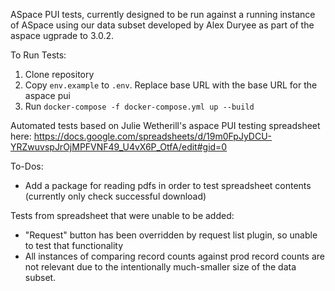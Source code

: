ASpace PUI tests, currently designed to be run against a running instance of ASpace using our data subset developed by Alex Duryee as part of the aspace ugprade to 3.0.2.

To Run Tests:
1. Clone repository
2. Copy `env.example` to `.env`. Replace base URL with the base URL for the aspace pui
2. Run `docker-compose -f docker-compose.yml up --build`

Automated tests based on Julie Wetherill's aspace PUI testing spreadsheet here:
https://docs.google.com/spreadsheets/d/19m0FpJyDCU-YRZwuvspJrOjMPFVNF49_U4vX6P_OtfA/edit#gid=0

To-Dos:
- Add a package for reading pdfs in order to test spreadsheet contents (currently only check successful download)

Tests from spreadsheet that were unable to be added:
- "Request" button has been overridden by request list plugin, so unable to test that functionality
- All instances of comparing record counts against prod record counts are not relevant due to the intentionally much-smaller size of the data subset.